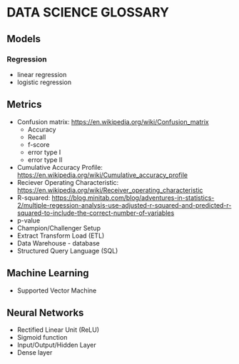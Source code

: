 # DATA SCIENCE GLOSSARY

## Models
### Regression
* linear regression
* logistic regression

## Metrics
* Confusion matrix: https://en.wikipedia.org/wiki/Confusion_matrix
  * Accuracy
  * Recall
  * f-score
  * error type I
  * error type II
* Cumulative Accuracy Profile: https://en.wikipedia.org/wiki/Cumulative_accuracy_profile
* Reciever Operating Characteristic: https://en.wikipedia.org/wiki/Receiver_operating_characteristic
* R-squared: https://blog.minitab.com/blog/adventures-in-statistics-2/multiple-regession-analysis-use-adjusted-r-squared-and-predicted-r-squared-to-include-the-correct-number-of-variables
* p-value
* Champion/Challenger Setup
* Extract Transform Load (ETL)
* Data Warehouse - database 
* Structured Query Language (SQL)

## Machine Learning
* Supported Vector Machine


## Neural Networks
* Rectified Linear Unit (ReLU)
* Sigmoid function
* Input/Output/Hidden Layer
* Dense layer
